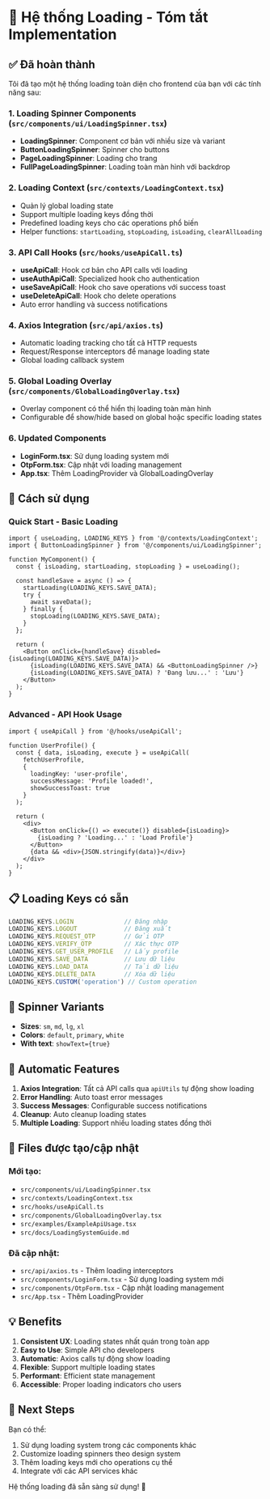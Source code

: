 # 🔄 Hệ thống Loading - Tóm tắt Implementation

## ✅ Đã hoàn thành

Tôi đã tạo một hệ thống loading toàn diện cho frontend của bạn với các tính năng sau:

### 1. **Loading Spinner Components** (`src/components/ui/LoadingSpinner.tsx`)
- **LoadingSpinner**: Component cơ bản với nhiều size và variant
- **ButtonLoadingSpinner**: Spinner cho buttons
- **PageLoadingSpinner**: Loading cho trang
- **FullPageLoadingSpinner**: Loading toàn màn hình với backdrop

### 2. **Loading Context** (`src/contexts/LoadingContext.tsx`)
- Quản lý global loading state
- Support multiple loading keys đồng thời
- Predefined loading keys cho các operations phổ biến
- Helper functions: `startLoading`, `stopLoading`, `isLoading`, `clearAllLoading`

### 3. **API Call Hooks** (`src/hooks/useApiCall.ts`)
- **useApiCall**: Hook cơ bản cho API calls với loading
- **useAuthApiCall**: Specialized hook cho authentication
- **useSaveApiCall**: Hook cho save operations với success toast
- **useDeleteApiCall**: Hook cho delete operations
- Auto error handling và success notifications

### 4. **Axios Integration** (`src/api/axios.ts`)
- Automatic loading tracking cho tất cả HTTP requests
- Request/Response interceptors để manage loading state
- Global loading callback system

### 5. **Global Loading Overlay** (`src/components/GlobalLoadingOverlay.tsx`)
- Overlay component có thể hiển thị loading toàn màn hình
- Configurable để show/hide based on global hoặc specific loading states

### 6. **Updated Components**
- **LoginForm.tsx**: Sử dụng loading system mới
- **OtpForm.tsx**: Cập nhật với loading management
- **App.tsx**: Thêm LoadingProvider và GlobalLoadingOverlay

## 🚀 Cách sử dụng

### Quick Start - Basic Loading
```tsx
import { useLoading, LOADING_KEYS } from '@/contexts/LoadingContext';
import { ButtonLoadingSpinner } from '@/components/ui/LoadingSpinner';

function MyComponent() {
  const { isLoading, startLoading, stopLoading } = useLoading();
  
  const handleSave = async () => {
    startLoading(LOADING_KEYS.SAVE_DATA);
    try {
      await saveData();
    } finally {
      stopLoading(LOADING_KEYS.SAVE_DATA);
    }
  };
  
  return (
    <Button onClick={handleSave} disabled={isLoading(LOADING_KEYS.SAVE_DATA)}>
      {isLoading(LOADING_KEYS.SAVE_DATA) && <ButtonLoadingSpinner />}
      {isLoading(LOADING_KEYS.SAVE_DATA) ? 'Đang lưu...' : 'Lưu'}
    </Button>
  );
}
```

### Advanced - API Hook Usage
```tsx
import { useApiCall } from '@/hooks/useApiCall';

function UserProfile() {
  const { data, isLoading, execute } = useApiCall(
    fetchUserProfile,
    {
      loadingKey: 'user-profile',
      successMessage: 'Profile loaded!',
      showSuccessToast: true
    }
  );
  
  return (
    <div>
      <Button onClick={() => execute()} disabled={isLoading}>
        {isLoading ? 'Loading...' : 'Load Profile'}
      </Button>
      {data && <div>{JSON.stringify(data)}</div>}
    </div>
  );
}
```

## 📋 Loading Keys có sẵn

```typescript
LOADING_KEYS.LOGIN              // Đăng nhập
LOADING_KEYS.LOGOUT             // Đăng xuất  
LOADING_KEYS.REQUEST_OTP        // Gửi OTP
LOADING_KEYS.VERIFY_OTP         // Xác thực OTP
LOADING_KEYS.GET_USER_PROFILE   // Lấy profile
LOADING_KEYS.SAVE_DATA          // Lưu dữ liệu
LOADING_KEYS.LOAD_DATA          // Tải dữ liệu
LOADING_KEYS.DELETE_DATA        // Xóa dữ liệu
LOADING_KEYS.CUSTOM('operation') // Custom operation
```

## 🎨 Spinner Variants

- **Sizes**: `sm`, `md`, `lg`, `xl`
- **Colors**: `default`, `primary`, `white`
- **With text**: `showText={true}`

## 🔧 Automatic Features

1. **Axios Integration**: Tất cả API calls qua `apiUtils` tự động show loading
2. **Error Handling**: Auto toast error messages
3. **Success Messages**: Configurable success notifications
4. **Cleanup**: Auto cleanup loading states
5. **Multiple Loading**: Support nhiều loading states đồng thời

## 📁 Files được tạo/cập nhật

### Mới tạo:
- `src/components/ui/LoadingSpinner.tsx`
- `src/contexts/LoadingContext.tsx`
- `src/hooks/useApiCall.ts`
- `src/components/GlobalLoadingOverlay.tsx`
- `src/examples/ExampleApiUsage.tsx`
- `src/docs/LoadingSystemGuide.md`

### Đã cập nhật:
- `src/api/axios.ts` - Thêm loading interceptors
- `src/components/LoginForm.tsx` - Sử dụng loading system mới
- `src/components/OtpForm.tsx` - Cập nhật loading management
- `src/App.tsx` - Thêm LoadingProvider

## 💡 Benefits

1. **Consistent UX**: Loading states nhất quán trong toàn app
2. **Easy to Use**: Simple API cho developers
3. **Automatic**: Axios calls tự động show loading
4. **Flexible**: Support multiple loading states
5. **Performant**: Efficient state management
6. **Accessible**: Proper loading indicators cho users

## 🎯 Next Steps

Bạn có thể:
1. Sử dụng loading system trong các components khác
2. Customize loading spinners theo design system
3. Thêm loading keys mới cho operations cụ thể
4. Integrate với các API services khác

Hệ thống loading đã sẵn sàng sử dụng! 🚀
